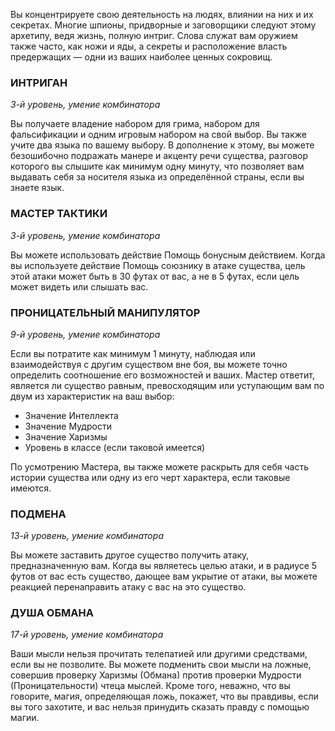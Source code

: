 Вы концентрируете свою деятельность на людях, влиянии на них и их секретах. Многие шпионы, придворные и заговорщики следуют этому архетипу, ведя жизнь, полную интриг. Слова служат вам оружием также часто, как ножи и яды, а секреты и расположение власть предержащих — одни из ваших наиболее ценных сокровищ.

  

### ИНТРИГАН

_3-й уровень, умение комбинатора_

Вы получаете владение набором для грима, набором для фальсификации и одним игровым набором на свой выбор. Вы также учите два языка по вашему выбору. В дополнение к этому, вы можете безошибочно подражать манере и акценту речи существа, разговор которого вы слышите как минимум одну минуту, что позволяет вам выдавать себя за носителя языка из определённой страны, если вы знаете язык.

  

### МАСТЕР ТАКТИКИ

_3-й уровень, умение комбинатора_

Вы можете использовать действие Помощь бонусным действием. Когда вы используете действие Помощь союзнику в атаке существа, цель этой атаки может быть в 30 футах от вас, а не в 5 футах, если цель может видеть или слышать вас.

  

### ПРОНИЦАТЕЛЬНЫЙ МАНИПУЛЯТОР

_9-й уровень, умение комбинатора_

Если вы потратите как минимум 1 минуту, наблюдая или взаимодействуя с другим существом вне боя, вы можете точно определить соотношение его возможностей и ваших. Мастер ответит, является ли существо равным, превосходящим или уступающим вам по двум из характеристик на ваш выбор:

- Значение Интеллекта
- Значение Мудрости
- Значение Харизмы
- Уровень в классе (если таковой имеется)

По усмотрению Мастера, вы также можете раскрыть для себя часть истории существа или одну из его черт характера, если таковые имеются.

  

### ПОДМЕНА

_13-й уровень, умение комбинатора_

Вы можете заставить другое существо получить атаку, предназначенную вам. Когда вы являетесь целью атаки, и в радиусе 5 футов от вас есть существо, дающее вам укрытие от атаки, вы можете реакцией перенаправить атаку с вас на это существо.

  

### ДУША ОБМАНА

_17-й уровень, умение комбинатора_

Ваши мысли нельзя прочитать телепатией или другими средствами, если вы не позволите. Вы можете подменить свои мысли на ложные, совершив проверку Харизмы (Обмана) против проверки Мудрости (Проницательности) чтеца мыслей. Кроме того, неважно, что вы говорите, магия, определяющая ложь, покажет, что вы правдивы, если вы того захотите, и вас нельзя принудить сказать правду с помощью магии.